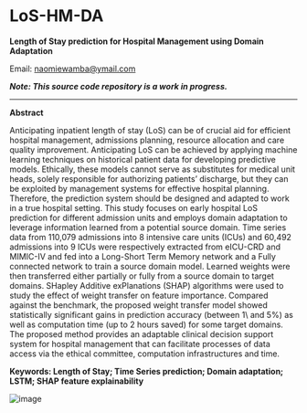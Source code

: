 # LoS-HM-DA
**Length of Stay prediction for Hospital Management using Domain Adaptation**

Email: naomiewamba@ymail.com

***Note: This source code repository is a work in progress.***
_______________________________________________________________________________

**Abstract**

Anticipating inpatient length of stay (LoS) can be of crucial aid for efficient hospital management, admissions planning, resource allocation and care quality improvement. Anticipating LoS can be achieved by applying machine learning techniques on historical patient data for developing predictive models. Ethically, these models cannot serve as substitutes for medical unit heads, solely responsible for authorizing patients’ discharge, but they can be exploited by management systems for effective hospital planning.  Therefore, the prediction system should be designed and adapted to work in a true hospital setting.
This study focuses on early hospital LoS prediction for different admission units and employs domain adaptation to leverage information learned from a potential source domain. Time series data from 110,079 admissions into 8 intensive care units (ICUs) and 60,492 admissions into 9 ICUs were respectively extracted from eICU-CRD and MIMIC-IV and fed into a Long-Short Term Memory network and a Fully connected network to train a source domain model. Learned weights were then transferred either partially or fully from a source domain to target domains. SHapley Additive exPlanations (SHAP) algorithms were used to study the effect of weight transfer on feature importance.
Compared against the benchmark, the proposed weight transfer model showed statistically significant gains in prediction accuracy (between 1\ and 5%) as well as computation time (up to 2 hours saved) for some target domains.
The proposed method provides an adaptable clinical decision support system for hospital management that can facilitate processes of data access via the ethical committee, computation infrastructures and time.

**Keywords: Length of Stay; Time Series prediction; Domain adaptation; LSTM; SHAP feature explainability**

![image](https://github.com/LyzeNaomi/Domain-Adaptation-for-LoS-prediction/assets/70583050/f8afa079-b1f1-49c5-920e-d6da75645e67)
